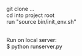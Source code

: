 git clone ...<br>
cd into project root<br>
run "source bin/init_env.sh"<br>

<br>Run on local server:<br>
$ python runserver.py
